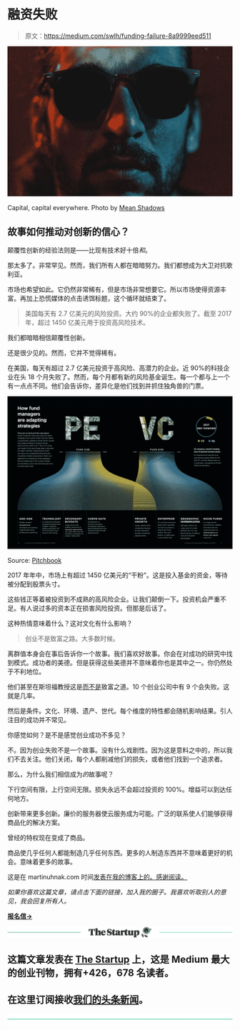# 融资失败

> 原文：<https://medium.com/swlh/funding-failure-8a9999eed511>

![](img/de09c6f3a17b3adb38167e63ec31ba60.png)

Capital, capital everywhere. Photo by [Mean Shadows](https://unsplash.com/@meanxshadows?utm_source=medium&utm_medium=referral)

## 故事如何推动对创新的信心？

颠覆性创新的经验法则是——比现有技术好十倍*和*。

那太多了。非常罕见。然而，我们所有人都在暗暗努力。我们都想成为大卫对抗歌利亚。

市场也希望如此。它仍然非常稀有，但是市场非常想要它。所以市场使得资源丰富。再加上恐慌媒体的点击诱饵标题，这个循环就结束了。

> 美国每天有 2.7 亿美元的风险投资。大约 90%的企业都失败了。截至 2017 年，超过 1450 亿美元用于投资高风险技术。

我们都暗暗相信颠覆性创新。

还是很少见的。然而，它并不觉得稀有。

在美国，每天有超过 2.7 亿美元投资于高风险、高潜力的企业。近 90%的科技企业在头 18 个月失败了。然而，每个月都有新的风险基金诞生。每一个都与上一个有一点点不同。他们会告诉你，差异化是他们找到并抓住独角兽的门票。

![](img/ad4d72e1ea5bd2bc834e8dccb3aeaba1.png)

Source: [Pitchbook](https://files.pitchbook.com/website/files/pdf/Datagraphic_PE_VC_Fund_Managers_Adapting.pdf)

2017 年年中，市场上有超过 1450 亿美元的“干粉”。这是投入基金的资金，等待被分配到股票头寸。

这些钱正等着被投资到不成熟的高风险企业。让我们颠倒一下。投资机会严重不足。有人说过多的资本正在损害风险投资。但那是后话了。

这种热情意味着什么？这对文化有什么影响？

> 创业不是致富之路。大多数时候。

离群值本身会在事后告诉你一个故事。我们喜欢好故事。你会在对成功的研究中找到模式。成功者的美德。但是获得这些美德并不意味着你也是其中之一。你仍然处于不利地位。

他们甚至在斯坦福教授这是[而不是](https://www.youtube.com/watch?v=ii1jcLg-eIQ)致富之道。10 个创业公司中有 9 个会失败。这就是几率。

然后是条件。文化、环境、遗产、世代。每个维度的特性都会随机影响结果。引人注目的成功并不常见。

你感觉如何？是不是感觉创业成功不多见？

不。因为创业失败不是一个故事。没有什么戏剧性。因为这是意料之中的，所以我们不去关注。他们关闭，每个人都削减他们的损失，或者他们找到一个追求者。

那么，为什么我们相信成为*的*故事呢？

下行空间有限，上行空间无限。损失永远不会超过投资的 100%。增益可以到达任何地方。

创新带来更多创新。廉价的服务器使云服务成为可能。广泛的联系使人们能够获得商品化的解决方案。

曾经的特权现在变成了商品。

商品使几乎任何人都能制造几乎任何东西。更多的人制造东西并不意味着更好的机会。意味着更多的故事。

这是在 martinuhnak.com 时间[发表在我的博客上的。感谢阅读。](https://martinuhnak.com/blog/)

*如果你喜欢这篇文章，请点击下面的链接，加入我的圈子。我喜欢听取别人的意见，我会回复所有人。*

[**报名信→**](https://mailchi.mp/a7d6819a370d/signupforletters)

[![](img/308a8d84fb9b2fab43d66c117fcc4bb4.png)](https://medium.com/swlh)

## 这篇文章发表在 [The Startup](https://medium.com/swlh) 上，这是 Medium 最大的创业刊物，拥有+426，678 名读者。

## 在这里订阅接收[我们的头条新闻](https://growthsupply.com/the-startup-newsletter/)。

[![](img/b0164736ea17a63403e660de5dedf91a.png)](https://medium.com/swlh)